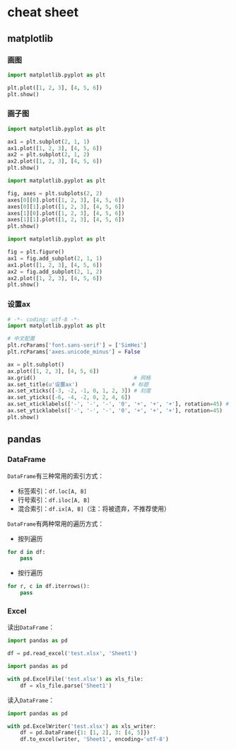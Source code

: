 # cheat sheet

## matplotlib

### 画图

```python
import matplotlib.pyplot as plt

plt.plot([1, 2, 3], [4, 5, 6])
plt.show()
```

### 画子图

```python
import matplotlib.pyplot as plt

ax1 = plt.subplot(2, 1, 1)
ax1.plot([1, 2, 3], [4, 5, 6])
ax2 = plt.subplot(2, 1, 2)
ax2.plot([1, 2, 3], [4, 5, 6])
plt.show()
```

```python
import matplotlib.pyplot as plt

fig, axes = plt.subplots(2, 2)
axes[0][0].plot([1, 2, 3], [4, 5, 6])
axes[0][1].plot([1, 2, 3], [4, 5, 6])
axes[1][0].plot([1, 2, 3], [4, 5, 6])
axes[1][1].plot([1, 2, 3], [4, 5, 6])
plt.show()
```

```python
import matplotlib.pyplot as plt

fig = plt.figure()
ax1 = fig.add_subplot(2, 1, 1)
ax1.plot([1, 2, 3], [4, 5, 6])
ax2 = fig.add_subplot(2, 1, 2)
ax2.plot([1, 2, 3], [4, 5, 6])
plt.show()
```

### 设置ax

```python
# -*- coding: utf-8 -*-
import matplotlib.pyplot as plt

# 中文配置
plt.rcParams['font.sans-serif'] = ['SimHei']
plt.rcParams['axes.unicode_minus'] = False

ax = plt.subplot()
ax.plot([1, 2, 3], [4, 5, 6])
ax.grid()                               # 网格
ax.set_title(u'设置ax')                 # 标题
ax.set_xticks([-3, -2, -1, 0, 1, 2, 3]) # 刻度
ax.set_yticks([-6, -4, -2, 0, 2, 4, 6])
ax.set_xticklabels(['-', '-', '-', '0', '+', '+', '+'], rotation=45) # 刻度标签
ax.set_yticklabels(['-', '-', '-', '0', '+', '+', '+'], rotation=45)
plt.show()
```

## pandas

### DataFrame

`DataFrame`有三种常用的索引方式：

- 标签索引：`df.loc[A, B]`
- 行号索引：`df.iloc[A, B]`
- 混合索引：`df.ix[A, B]`（注：将被遗弃，不推荐使用）

`DataFrame`有两种常用的遍历方式：

- 按列遍历

```python
for d in df:
    pass
```

- 按行遍历

```python
for r, c in df.iterrows():
    pass
```

### Excel

读出`DataFrame`：

```python
import pandas as pd

df = pd.read_excel('test.xlsx', 'Sheet1')
```

```python
import pandas as pd

with pd.ExcelFile('test.xlsx') as xls_file:
    df = xls_file.parse('Sheet1')
```

读入`DataFrame`：

```python
import pandas as pd

with pd.ExcelWriter('test.xlsx') as xls_writer:
	df = pd.DataFrame({1: [1, 2], 3: [4, 5]})
	df.to_excel(writer, 'Sheet1', encoding='utf-8')
```
